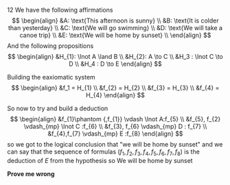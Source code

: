 12
We have the following affirmations
$$
\begin{align}
&A: \text{This afternoon is sunny} \\
&B: \text{It is colder than yesterday} \\
&C: \text{We will go swimming} \\
&D: \text{We will take a canoe trip} \\
&E: \text{We will be home by sunset} \\
\end{align}
$$
And the following propositions
$$
\begin{align}
&H_{1}: \lnot A \land B \\
&H_{2}: A \to C \\
&H_3 : \lnot C \to D \\
&H_4 : D \to E
\end{align}
$$

Building the eaxiomatic system
$$
\begin{align}
&f_1 =  H_{1} \\
&f_{2} = H_{2} \\
&f_{3} = H_{3} \\
&f_{4} = H_{4} 
\end{align}
$$

So now to try and build a deduction
$$
\begin{align} 
&f_{1}\phantom {,f_{1}} \vdash \lnot  A:f_{5} \\
&f_{5}, f_{2} \vdash_{mp} \lnot C :f_{6} \\
&f_{3}, f_{6} \vdash_{mp} D : f_{7} \\
&f_{4},f_{7} \vdash_{mp} E :f_{8}
\end{align}
$$
so we got to the logical conclusion that "we will be home by sunset" and we can say that
the sequence of formulas $(f_{1},f_{2},f_{3},f_{4},f_{5},f_{6},f_{7},f_{8})$ is the deduction of  $E$ from the hypothesis
so $\text{We will be home by sunset}$


**Prove me wrong**
